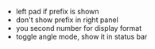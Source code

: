 - left pad if prefix is shown
- don't show prefix in right panel
- you second number for display format
- toggle angle mode, show it in status bar
